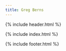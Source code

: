 ```yaml
---
title: Greg Berns
---
```


{% include header.html %}

{% include index.html %}

{% include footer.html %}
